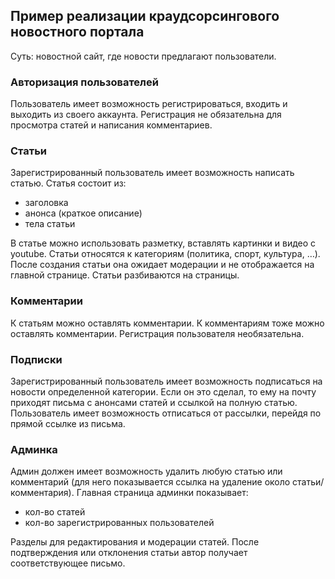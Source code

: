 Пример реализации краудсорсингового новостного портала
------------------------------------------------------

Суть: новостной сайт, где новости предлагают пользователи.

### Авторизация пользователей
Пользователь имеет возможность регистрироваться, входить и выходить из своего аккаунта.
Регистрация не обязательна для просмотра статей и написания комментариев.

### Статьи
Зарегистрированный пользователь имеет возможность написать статью.
Статья состоит из:
* заголовка
* анонса (краткое описание)
* тела статьи

В статье можно использовать разметку, вставлять картинки и видео с youtube.
Статьи относятся к категориям (политика, спорт, культура, …).
После создания статьи она ожидает модерации и не отображается на главной странице.
Статьи разбиваются на страницы.

### Комментарии
К статьям можно оставлять комментарии. К комментариям тоже можно оставлять комментарии.
Регистрация пользователя необязательна.

### Подписки
Зарегистрированный пользователь имеет возможность подписаться на новости определенной категории.
Если он это сделал, то ему на почту приходят письма с анонсами статей и ссылкой на полную статью.
Пользователь имеет возможность отписаться от рассылки, перейдя по прямой ссылке из письма.

### Админка
Админ должен имеет возможность удалить любую статью или комментарий (для него показывается ссылка на удаление около статьи/комментария).
Главная страница админки показывает:
* кол-во статей
* кол-во зарегистрированных пользователей

Разделы для редактирования и модерации статей.
После подтверждения или отклонения статьи автор получает соответствующее письмо.

